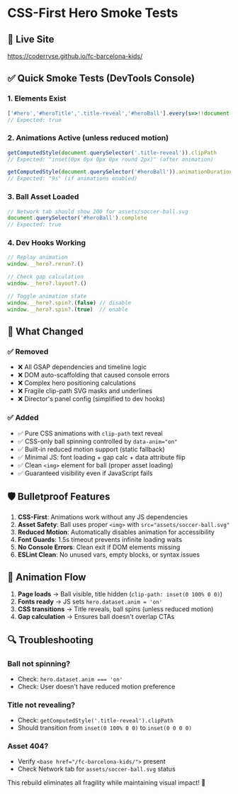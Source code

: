# CSS-First Hero Smoke Tests

## 🎯 Live Site
https://coderrvse.github.io/fc-barcelona-kids/

## ✅ Quick Smoke Tests (DevTools Console)

### 1. Elements Exist
```js
['#hero','#heroTitle','.title-reveal','#heroBall'].every(s=>!!document.querySelector(s))
// Expected: true
```

### 2. Animations Active (unless reduced motion)
```js
getComputedStyle(document.querySelector('.title-reveal')).clipPath
// Expected: "inset(0px 0px 0px 0px round 2px)" (after animation)

getComputedStyle(document.querySelector('#heroBall')).animationDuration
// Expected: "9s" (if animations enabled)
```

### 3. Ball Asset Loaded
```js
// Network tab should show 200 for assets/soccer-ball.svg
document.querySelector('#heroBall').complete
// Expected: true
```

### 4. Dev Hooks Working
```js
// Replay animation
window.__hero?.rerun?.()

// Check gap calculation
window.__hero?.layout?.()

// Toggle animation state
window.__hero?.spin?.(false) // disable
window.__hero?.spin?.(true)  // enable
```

## 🔧 What Changed

### ✅ Removed
- ❌ All GSAP dependencies and timeline logic
- ❌ DOM auto-scaffolding that caused console errors
- ❌ Complex hero positioning calculations
- ❌ Fragile clip-path SVG masks and underlines
- ❌ Director's panel config (simplified to dev hooks)

### ✅ Added
- ✅ Pure CSS animations with `clip-path` text reveal
- ✅ CSS-only ball spinning controlled by `data-anim="on"`
- ✅ Built-in reduced motion support (static fallback)
- ✅ Minimal JS: font loading + gap calc + data attribute flip
- ✅ Clean `<img>` element for ball (proper asset loading)
- ✅ Guaranteed visibility even if JavaScript fails

## 🛡️ Bulletproof Features

1. **CSS-First**: Animations work without any JS dependencies
2. **Asset Safety**: Ball uses proper `<img>` with `src="assets/soccer-ball.svg"`
3. **Reduced Motion**: Automatically disables animation for accessibility
4. **Font Guards**: 1.5s timeout prevents infinite loading waits
5. **No Console Errors**: Clean exit if DOM elements missing
6. **ESLint Clean**: No unused vars, empty blocks, or syntax issues

## 🎨 Animation Flow

1. **Page loads** → Ball visible, title hidden (`clip-path: inset(0 100% 0 0)`)
2. **Fonts ready** → JS sets `hero.dataset.anim = 'on'`
3. **CSS transitions** → Title reveals, ball spins (unless reduced motion)
4. **Gap calculation** → Ensures ball doesn't overlap CTAs

## 🔍 Troubleshooting

### Ball not spinning?
- Check: `hero.dataset.anim === 'on'`
- Check: User doesn't have reduced motion preference

### Title not revealing?
- Check: `getComputedStyle('.title-reveal').clipPath`
- Should transition from `inset(0 100% 0 0)` to `inset(0 0 0 0)`

### Asset 404?
- Verify `<base href="/fc-barcelona-kids/">` present
- Check Network tab for `assets/soccer-ball.svg` status

This rebuild eliminates all fragility while maintaining visual impact! 🚀